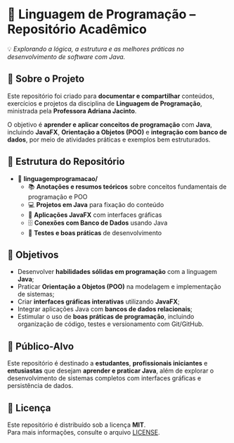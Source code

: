 # 📖 **Linguagem de Programação – Repositório Acadêmico**

💡 *Explorando a lógica, a estrutura e as melhores práticas no desenvolvimento de software com Java.*

## 📜 **Sobre o Projeto**
Este repositório foi criado para **documentar e compartilhar** conteúdos, exercícios e projetos da disciplina de **Linguagem de Programação**, ministrada pela **Professora Adriana Jacinto**.  

O objetivo é **aprender e aplicar conceitos de programação** com **Java**, incluindo **JavaFX**, **Orientação a Objetos (POO)** e **integração com banco de dados**, por meio de atividades práticas e exemplos bem estruturados.

## 📂 **Estrutura do Repositório**
- 📂 **linguagemprogramacao/**
  - 📚 **Anotações e resumos teóricos** sobre conceitos fundamentais de programação e POO  
  - 💻 **Projetos em Java** para fixação do conteúdo  
  - 🎨 **Aplicações JavaFX** com interfaces gráficas  
  - 🗄️ **Conexões com Banco de Dados** usando Java  
  - 🧪 **Testes e boas práticas** de desenvolvimento  

## 🎯 **Objetivos**
- Desenvolver **habilidades sólidas em programação** com a linguagem **Java**;  
- Praticar **Orientação a Objetos (POO)** na modelagem e implementação de sistemas;  
- Criar **interfaces gráficas interativas** utilizando **JavaFX**;  
- Integrar aplicações Java com **bancos de dados relacionais**;  
- Estimular o uso de **boas práticas de programação**, incluindo organização de código, testes e versionamento com Git/GitHub.  

## 👥 **Público-Alvo**
Este repositório é destinado a **estudantes**, **profissionais iniciantes** e **entusiastas** que desejam **aprender e praticar Java**, além de explorar o desenvolvimento de sistemas completos com interfaces gráficas e persistência de dados.

## 📜 **Licença**
Este repositório é distribuído sob a licença **MIT**.  
Para mais informações, consulte o arquivo [LICENSE](LICENSE).
